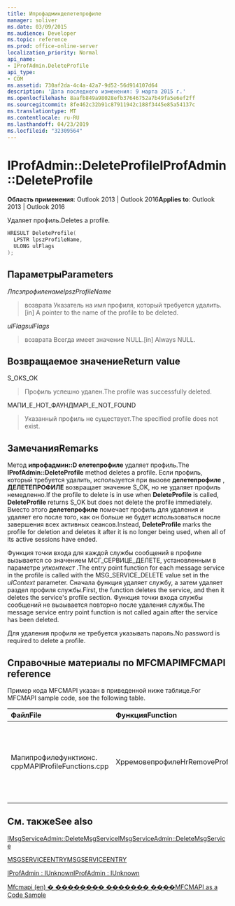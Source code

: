 ```yaml
---
title: Ипрофадминделетепрофиле
manager: soliver
ms.date: 03/09/2015
ms.audience: Developer
ms.topic: reference
ms.prod: office-online-server
localization_priority: Normal
api_name:
- IProfAdmin.DeleteProfile
api_type:
- COM
ms.assetid: 730af2da-4c4a-42a7-9d52-56d914107d64
description: 'Дата последнего изменения: 9 марта 2015 г.'
ms.openlocfilehash: 8aafb849a98028efb37646752a7b49fa5e6ef2ff
ms.sourcegitcommit: 8fe462c32b91c87911942c188f3445e85a54137c
ms.translationtype: MT
ms.contentlocale: ru-RU
ms.lasthandoff: 04/23/2019
ms.locfileid: "32309564"
---
```

# <a name="iprofadmindeleteprofile"></a><span data-ttu-id="0c12a-103">IProfAdmin::DeleteProfile</span><span class="sxs-lookup"><span data-stu-id="0c12a-103">IProfAdmin::DeleteProfile</span></span>

  
  
<span data-ttu-id="0c12a-104">**Область применения**: Outlook 2013 | Outlook 2016</span><span class="sxs-lookup"><span data-stu-id="0c12a-104">**Applies to**: Outlook 2013 | Outlook 2016</span></span> 
  
<span data-ttu-id="0c12a-105">Удаляет профиль.</span><span class="sxs-lookup"><span data-stu-id="0c12a-105">Deletes a profile.</span></span>
  
```cpp
HRESULT DeleteProfile(
  LPSTR lpszProfileName,
  ULONG ulFlags
);
```

## <a name="parameters"></a><span data-ttu-id="0c12a-106">Параметры</span><span class="sxs-lookup"><span data-stu-id="0c12a-106">Parameters</span></span>

 <span data-ttu-id="0c12a-107">_Лпсзпрофиленаме_</span><span class="sxs-lookup"><span data-stu-id="0c12a-107">_lpszProfileName_</span></span>
  
> <span data-ttu-id="0c12a-108">возврата Указатель на имя профиля, который требуется удалить.</span><span class="sxs-lookup"><span data-stu-id="0c12a-108">[in] A pointer to the name of the profile to be deleted.</span></span>
    
 <span data-ttu-id="0c12a-109">_ulFlags_</span><span class="sxs-lookup"><span data-stu-id="0c12a-109">_ulFlags_</span></span>
  
> <span data-ttu-id="0c12a-110">возврата Всегда имеет значение NULL.</span><span class="sxs-lookup"><span data-stu-id="0c12a-110">[in] Always NULL.</span></span> 
    
## <a name="return-value"></a><span data-ttu-id="0c12a-111">Возвращаемое значение</span><span class="sxs-lookup"><span data-stu-id="0c12a-111">Return value</span></span>

<span data-ttu-id="0c12a-112">S_OK</span><span class="sxs-lookup"><span data-stu-id="0c12a-112">S_OK</span></span> 
  
> <span data-ttu-id="0c12a-113">Профиль успешно удален.</span><span class="sxs-lookup"><span data-stu-id="0c12a-113">The profile was successfully deleted.</span></span>
    
<span data-ttu-id="0c12a-114">МАПИ_Е_НОТ_ФАУНД</span><span class="sxs-lookup"><span data-stu-id="0c12a-114">MAPI_E_NOT_FOUND</span></span> 
  
> <span data-ttu-id="0c12a-115">Указанный профиль не существует.</span><span class="sxs-lookup"><span data-stu-id="0c12a-115">The specified profile does not exist.</span></span>
    
## <a name="remarks"></a><span data-ttu-id="0c12a-116">Замечания</span><span class="sxs-lookup"><span data-stu-id="0c12a-116">Remarks</span></span>

<span data-ttu-id="0c12a-117">Метод **ипрофадмин::D елетепрофиле** удаляет профиль.</span><span class="sxs-lookup"><span data-stu-id="0c12a-117">The **IProfAdmin::DeleteProfile** method deletes a profile.</span></span> <span data-ttu-id="0c12a-118">Если профиль, который требуется удалить, используется при вызове **делетепрофиле** , **ДЕЛЕТЕПРОФИЛЕ** возвращает значение S_OK, но не удаляет профиль немедленно.</span><span class="sxs-lookup"><span data-stu-id="0c12a-118">If the profile to delete is in use when **DeleteProfile** is called, **DeleteProfile** returns S_OK but does not delete the profile immediately.</span></span> <span data-ttu-id="0c12a-119">Вместо этого **делетепрофиле** помечает профиль для удаления и удаляет его после того, как он больше не будет использоваться после завершения всех активных сеансов.</span><span class="sxs-lookup"><span data-stu-id="0c12a-119">Instead, **DeleteProfile** marks the profile for deletion and deletes it after it is no longer being used, when all of its active sessions have ended.</span></span> 
  
<span data-ttu-id="0c12a-120">Функция точки входа для каждой службы сообщений в профиле вызывается со значением МСГ_СЕРВИЦЕ_ДЕЛЕТЕ, установленным в параметре _улконтекст_ .</span><span class="sxs-lookup"><span data-stu-id="0c12a-120">The entry point function for each message service in the profile is called with the MSG_SERVICE_DELETE value set in the  _ulContext_ parameter.</span></span> <span data-ttu-id="0c12a-121">Сначала функция удаляет службу, а затем удаляет раздел профиля службы.</span><span class="sxs-lookup"><span data-stu-id="0c12a-121">First, the function deletes the service, and then it deletes the service's profile section.</span></span> <span data-ttu-id="0c12a-122">Функция точки входа службы сообщений не вызывается повторно после удаления службы.</span><span class="sxs-lookup"><span data-stu-id="0c12a-122">The message service entry point function is not called again after the service has been deleted.</span></span> 
  
<span data-ttu-id="0c12a-123">Для удаления профиля не требуется указывать пароль.</span><span class="sxs-lookup"><span data-stu-id="0c12a-123">No password is required to delete a profile.</span></span>
  
## <a name="mfcmapi-reference"></a><span data-ttu-id="0c12a-124">Справочные материалы по MFCMAPI</span><span class="sxs-lookup"><span data-stu-id="0c12a-124">MFCMAPI reference</span></span>

<span data-ttu-id="0c12a-125">Пример кода MFCMAPI указан в приведенной ниже таблице.</span><span class="sxs-lookup"><span data-stu-id="0c12a-125">For MFCMAPI sample code, see the following table.</span></span>
  
|<span data-ttu-id="0c12a-126">**Файл**</span><span class="sxs-lookup"><span data-stu-id="0c12a-126">**File**</span></span>|<span data-ttu-id="0c12a-127">**Функция**</span><span class="sxs-lookup"><span data-stu-id="0c12a-127">**Function**</span></span>|<span data-ttu-id="0c12a-128">**Примечание**</span><span class="sxs-lookup"><span data-stu-id="0c12a-128">**Comment**</span></span>|
|:-----|:-----|:-----|
|<span data-ttu-id="0c12a-129">Мапипрофилефунктионс. cpp</span><span class="sxs-lookup"><span data-stu-id="0c12a-129">MAPIProfileFunctions.cpp</span></span>  <br/> |<span data-ttu-id="0c12a-130">Хрремовепрофиле</span><span class="sxs-lookup"><span data-stu-id="0c12a-130">HrRemoveProfile</span></span>  <br/> |<span data-ttu-id="0c12a-131">MFCMAPI использует метод **ипрофадмин::D елетепрофиле** для удаления выбранного профиля.</span><span class="sxs-lookup"><span data-stu-id="0c12a-131">MFCMAPI uses the **IProfAdmin::DeleteProfile** method to delete the selected profile.</span></span>  <br/> |
   
## <a name="see-also"></a><span data-ttu-id="0c12a-132">См. также</span><span class="sxs-lookup"><span data-stu-id="0c12a-132">See also</span></span>



[<span data-ttu-id="0c12a-133">IMsgServiceAdmin::DeleteMsgService</span><span class="sxs-lookup"><span data-stu-id="0c12a-133">IMsgServiceAdmin::DeleteMsgService</span></span>](imsgserviceadmin-deletemsgservice.md)
  
[<span data-ttu-id="0c12a-134">MSGSERVICEENTRY</span><span class="sxs-lookup"><span data-stu-id="0c12a-134">MSGSERVICEENTRY</span></span>](msgserviceentry.md)
  
[<span data-ttu-id="0c12a-135">IProfAdmin : IUnknown</span><span class="sxs-lookup"><span data-stu-id="0c12a-135">IProfAdmin : IUnknown</span></span>](iprofadminiunknown.md)


[<span data-ttu-id="0c12a-136">Mfcmapi (en) � �������� ������� ����</span><span class="sxs-lookup"><span data-stu-id="0c12a-136">MFCMAPI as a Code Sample</span></span>](mfcmapi-as-a-code-sample.md)

